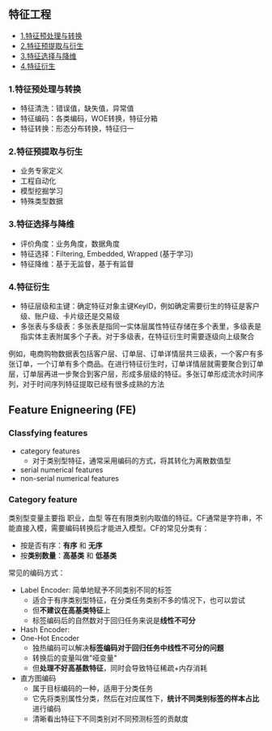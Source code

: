 ## 特征工程
- [1.特征预处理与转换](#1特征预处理与转换)
- [2.特征预提取与衍生](#2特征预提取与衍生)
- [3.特征选择与降维](#3特征选择与降维)
- [4.特征衍生](#4特征衍生)

### 1.特征预处理与转换 
- 特征清洗：错误值，缺失值，异常值
- 特征编码：各类编码，WOE转换，特征分箱 
- 特征转换：形态分布转换，特征归一  

### 2.特征预提取与衍生 
- 业务专家定义
- 工程自动化 
- 模型挖掘学习
- 特殊类型数据 

### 3.特征选择与降维 
- 评价角度：业务角度，数据角度
- 特征选择：Filtering, Embedded, Wrapped (基于学习)
- 特征降维：基于无监督，基于有监督 

### 4.特征衍生
- 特征层级和主键：确定特征对象主键KeyID，例如确定需要衍生的特征是客户级、账户级、卡片级还是交易级 
- 多张表与多级表：多张表是指同一实体层属性特征存储在多个表里，多级表是指实体主表附属多个子表。对于多级表，在特征衍生时需要逐级向上级聚合 

例如，电商购物数据表包括客户层、订单层、订单详情层共三级表，一个客户有多张订单，一个订单有多个商品。在进行特征衍生时，订单详情层就需要聚合到订单层，订单层再进一步聚合到客户层，形成多层级的特征。多张订单形成流水时间序列，对于时间序列特征提取已经有很多成熟的方法  

## Feature Enigneering (FE) 
### Classfying features 
- category features
    - 对于类别型特征，通常采用编码的方式，将其转化为离散数值型
- serial numerical features
- non-serial numerical features  

### Category feature 
类别型变量主要指 职业，血型 等在有限类别内取值的特征。CF通常是字符串，不能直接入模，需要编码转换后才能进入模型。CF的常见分类有：
- 按是否有序：**有序** 和 **无序** 
- 按**类别数量**：**高基类** 和 **低基类**  

常见的编码方式：
- Label Encoder: 简单地赋予不同类别不同的标签
    - 适合于有序类别型特征，在分类任务类别不多的情况下，也可以尝试
    - 但**不建议在高基类特征**上
    - 标签编码后的自然数对于回归任务来说是**线性不可分**   
- Hash Encoder:
- One-Hot Encoder
    - 独热编码可以解决**标签编码对于回归任务中线性不可分的问题**
    - 转换后的变量叫做"哑变量" 
    - 但**处理不好高基数特征**，同时会导致特征稀疏+内存消耗
- 直方图编码
    - 属于目标编码的一种，适用于分类任务
    - 它先将类别属性分类，然后在对应属性下，**统计不同类别标签的样本占比**进行编码
    - 清晰看出特征下不同类别对不同预测标签的贡献度
